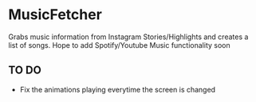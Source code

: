 # MusicFetcher

Grabs music information from Instagram Stories/Highlights and creates a list of songs. Hope to add Spotify/Youtube Music functionality soon

## TO DO
- Fix the animations playing everytime the screen is changed
